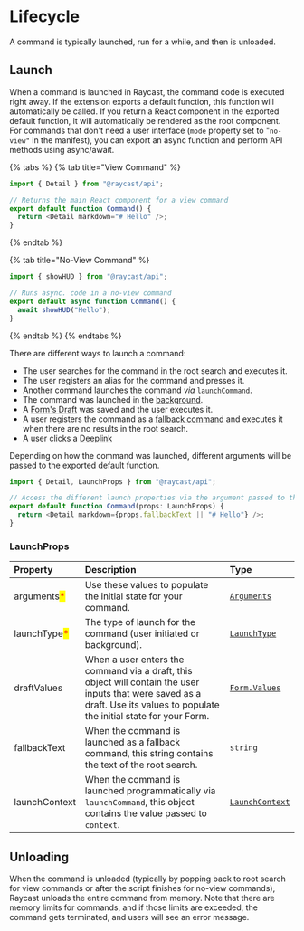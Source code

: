 # Lifecycle

A command is typically launched, run for a while, and then is unloaded.

## Launch

When a command is launched in Raycast, the command code is executed right away. If the extension exports a default function, this function will automatically be called. If you return a React component in the exported default function, it will automatically be rendered as the root component. For commands that don't need a user interface (`mode` property set to "`no-view"` in the manifest), you can export an async function and perform API methods using async/await.

{% tabs %}
{% tab title="View Command" %}

```typescript
import { Detail } from "@raycast/api";

// Returns the main React component for a view command
export default function Command() {
  return <Detail markdown="# Hello" />;
}
```

{% endtab %}

{% tab title="No-View Command" %}

```typescript
import { showHUD } from "@raycast/api";

// Runs async. code in a no-view command
export default async function Command() {
  await showHUD("Hello");
}
```

{% endtab %}
{% endtabs %}

There are different ways to launch a command:

- The user searches for the command in the root search and executes it.
- The user registers an alias for the command and presses it.
- Another command launches the command _via_ [`launchCommand`](../../api-reference/utilities.md).
- The command was launched in the [background](./background-refresh.md).
- A [Form's Draft](../../api-reference/user-interface/form.md#drafts) was saved and the user executes it.
- A user registers the command as a [fallback command](https://manual.raycast.com/fallback-commands) and executes it when there are no results in the root search.
- A user clicks a [Deeplink](./deeplinks.md)

Depending on how the command was launched, different arguments will be passed to the exported default function.

```typescript
import { Detail, LaunchProps } from "@raycast/api";

// Access the different launch properties via the argument passed to the function
export default function Command(props: LaunchProps) {
  return <Detail markdown={props.fallbackText || "# Hello"} />;
}
```

### LaunchProps

| Property | Description | Type |
| :--- | :--- | :--- |
| arguments<mark style="color:red;">*</mark> | Use these values to populate the initial state for your command. | <code>[Arguments](arguments.md#arguments)</code> |
| launchType<mark style="color:red;">*</mark> | The type of launch for the command (user initiated or background). | <code>[LaunchType](../../api-reference/environment.md#launchtype)</code> |
| draftValues | When a user enters the command via a draft, this object will contain the user inputs that were saved as a draft. Use its values to populate the initial state for your Form. | <code>[Form.Values](../../api-reference/user-interface/form.md#form.values)</code> |
| fallbackText | When the command is launched as a fallback command, this string contains the text of the root search. | <code>string</code> |
| launchContext | When the command is launched programmatically via `launchCommand`, this object contains the value passed to `context`. | <code>[LaunchContext](../../api-reference/utilities.md#launchcontext)</code> |

## Unloading

When the command is unloaded (typically by popping back to root search for view commands or after the script finishes for no-view commands), Raycast unloads the entire command from memory. Note that there are memory limits for commands, and if those limits are exceeded, the command gets terminated, and users will see an error message.
